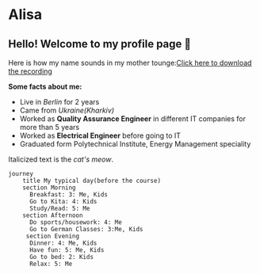 # Alisa

## Hello! Welcome to my profile page :wave:	

Here is how my name sounds in my mother tounge:[Click here to download the recording](https://github.com/WildCodeSchool/2023-01-EN-Berlin-Remote2-Markdown/blob/main/assets/alisa-popova.m4a)

**Some facts about me:**

- Live in *Berlin* for 2 years
- Came from *Ukraine(Kharkiv)*
- Worked as **Quality Assurance Engineer** in different IT companies for more than 5 years
- Worked as **Electrical Engineer** before going to IT 
- Graduated form Polytechnical Institute, Energy Management speciality

Italicized text is the <em>cat's meow</em>.


```mermaid
journey
    title My typical day(before the course)
    section Morning
      Breakfast: 3: Me, Kids
      Go to Kita: 4: Kids
      Study/Read: 5: Me
    section Afternoon
      Do sports/housework: 4: Me
      Go to German Classes: 3:Me, Kids
     section Evening
      Dinner: 4: Me, Kids
      Have fun: 5: Me, Kids
      Go to bed: 2: Kids
      Relax: 5: Me
```
